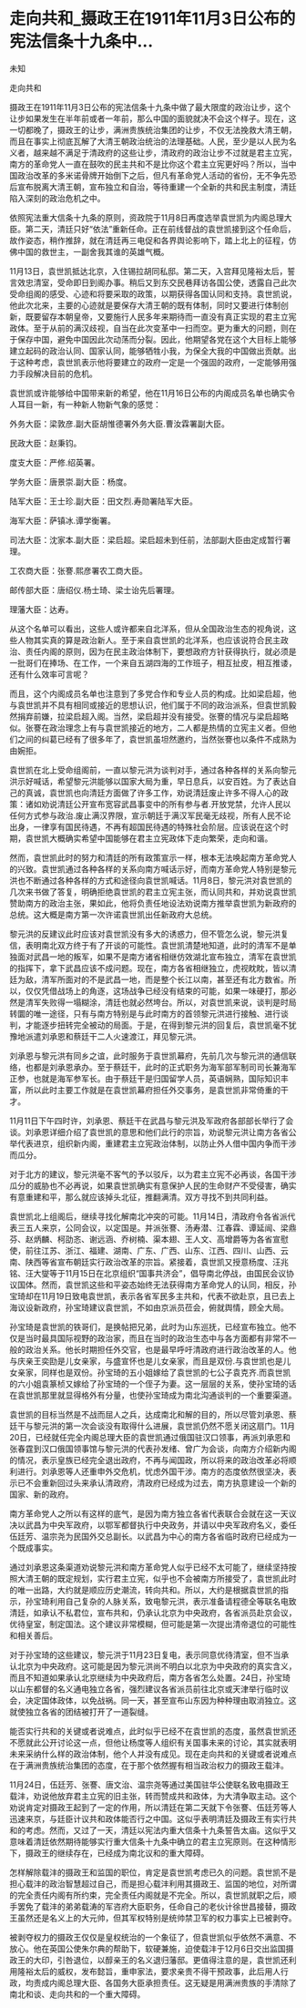# 走向共和_摄政王在1911年11月3日公布的宪法信条十九条中...

未知

走向共和

摄政王在1911年11月3日公布的宪法信条十九条中做了最大限度的政治让步，这个让步如果发生在半年前或者一年前，那么中国的面貌就决不会这个样子。现在，这一切都晚了，摄政王的让步，满洲贵族统治集团的让步，不仅无法挽救大清王朝，而且在事实上彻底瓦解了大清王朝政治统治的法理基础。人民，至少是以人民为名义者，越来越不满足于清政府的这些让步，清政府的政治让步不过就是君主立宪，南方的革命党人一直在鼓吹的民主共和不是比你这个君主立宪更好吗？所以，当中国政治改革的多米诺骨牌开始倒下之后，但凡有革命党人活动的省份，无不争先恐后宣布脱离大清王朝，宣布独立和自治，等待重建一个全新的共和民主制度，清廷陷入深刻的政治危机之中。

依照宪法重大信条十九条的原则，资政院于11月8日再度选举袁世凯为内阁总理大臣。第二天，清廷只好“依法”重新任命。正在前线督战的袁世凯接到这个任命后，故作姿态，稍作推辞，就在清廷再三电促和各界舆论影响下，踏上北上的征程，仿佛中国的救世主，一副舍我其谁的英雄气概。

11月13日，袁世凯抵达北京，入住锡拉胡同私邸。第二天，入宫拜见隆裕太后，誓言效忠清室，受命即日到阁办事。稍后又到东交民巷拜访各国公使，透露自己此次受命组阁的感受、心迹和将要采取的政策，以期获得各国认同和支持。袁世凯说，他此次北来，主要的心迹就是要保存大清王朝的既有体制，同时又要进行体制创新，既要留存本朝皇帝，又要施行人民多年来期待而一直没有真正实现的君主立宪政体。至于从前的满汉歧视，自当在此次变革中一扫而空。更为重大的问题，则在于保存中国，避免中国因此次动荡而分裂。因此，他期望各党在这个大目标上能够建立起码的政治认同、国家认同，能够牺牲小我，为保全大我的中国做出贡献。出于这种考虑，袁世凯表示他将要建立的政府一定是一个强固的政府，一定能够用强力手段解决目前的危机。

袁世凯或许能够给中国带来新的希望，他在11月16日公布的内阁成员名单也确实令人耳目一新，有一种新人物新气象的感觉：

外务大臣：梁敦彦.副大臣胡惟德署外务大臣.曹汝霖署副大臣。

民政大臣：赵秉钧。

度支大臣：严修.绍英署。

学务大臣：唐景崇.副大臣：杨度。

陆军大臣：王士珍.副大臣：田文烈.寿勋署陆军大臣。

海军大臣：萨镇冰.谭学衡署。

司法大臣：沈家本.副大臣：梁启超。梁启超未到任前，法部副大臣由定成暂行署理。

工农商大臣：张謇.熙彦署农工商大臣。

邮传部大臣：唐绍仪.杨士琦、梁士诒先后署理。

理藩大臣：达寿。

从这个名单可以看出，这些人或许都来自北洋系，但从全国政治生态的视角说，这些人物其实真的算是政治新人。至于来自袁世凯的北洋系，也应该说符合民主政治、责任内阁的原则，因为在民主政治体制下，要想政府方针获得执行，就必须是一批哥们在捧场、在工作，一个来自五湖四海的工作班子，相互扯皮，相互推诿，还有什么效率可言呢？

而且，这个内阁成员名单也注意到了多党合作和专业人员的构成。比如梁启超，他与袁世凯并不具有相同或接近的思想认识，他们属于不同的政治派系，但袁世凯毅然捐弃前嫌，拉梁启超入阁。当然，梁启超并没有接受。张謇的情况与梁启超略似。张謇在政治理念上有与袁世凯接近的地方，二人都是热情的立宪主义者。但他们之间的纠葛已经有了很多年了，袁世凯虽坦然邀约，当然张謇也以条件不成熟为由婉拒。

袁世凯在北上受命组阁前，一直以黎元洪为谈判对手，通过各种各样的关系向黎元洪示好喊话，希望黎元洪能够以国家大局为重，早日息兵，以安百姓。为了表达自己的真诚，袁世凯也向清廷方面做了许多工作，劝说清廷废止许多不得人心的政策：诸如劝说清廷公开宣布宽容武昌事变中的所有参与者.开放党禁，允许人民以任何方式参与政治.废止满汉界限，宣示朝廷于满汉军民毫无歧视，所有人民不论出身，一律享有国民待遇，不再有超国民待遇的特殊社会阶层。应该说在这个时期，袁世凯大概确实希望中国能够在君主立宪政体下走向繁荣，走向和谐。

然而，袁世凯此时的努力和清廷的所有政策宣示一样，根本无法唤起南方革命党人的兴致。袁世凯通过各种各样的关系向南方喊话示好，而南方革命党人特别是黎元洪也不断通过各种各样的方式和途径向袁世凯喊话。11月8日，黎元洪对袁世凯的几次来书做了答复，明确拒绝袁世凯的君主立宪主张，而认同共和，并劝说袁世凯赞助南方的政治主张，果如此，他将负责任地设法劝说南方推举袁世凯为新政府的总统。这大概是南方第一次许诺袁世凯出任新政府大总统。

黎元洪的反建议此时应该对袁世凯没有多大的诱惑力，但不管怎么说，黎元洪复信，表明南北双方终于有了开谈的可能性。袁世凯清楚地知道，此时的清军不是单独面对武昌一地的叛军，如果不是南方诸省相继仿效湖北宣布独立，清军在袁世凯的指挥下，拿下武昌应该不成问题。现在，南方各省相继独立，虎视眈眈，皆以清廷为敌，清军所面对的不是武昌一地，而是整个长江以南，甚至还有北方数省。所以，仅仅凭借战场上的角逐，这场战争已经没有结束的可能，如果一味硬打，那必然是清军失败得一塌糊涂，清廷也就必然垮台。所以，对袁世凯来说，谈判是时局转圜的唯一途径，只有与南方特别是与此时南方的首领黎元洪进行接触、进行谈判，才能逐步扭转完全被动的局面。于是，在得到黎元洪的回复后，袁世凯毫不犹豫地派遣刘承恩和蔡廷干二人火速渡江，拜见黎元洪。

刘承恩与黎元洪有同乡之谊，此时服务于袁世凯幕府，先前几次与黎元洪的通信联络，也都是刘承恩承办。至于蔡廷干，此时的正式职务为海军部军制司司长兼海军正参，也就是海军参军长。由于蔡廷干是归国留学人员，英语娴熟，国际知识丰富，所以此时主要工作就是在袁世凯幕府担任外交事务，是袁世凯非常倚重的干才。

11月11日下午四时许，刘承恩、蔡廷干在武昌与黎元洪及军政府各部部长举行了会谈。刘承恩详细介绍了袁世凯的意思和他们此行的宗旨，劝说黎元洪让南方各省公举代表进京，组织新内阁，重建君主立宪政治体制，以防止外人借中国内争而干涉而瓜分。

对于北方的建议，黎元洪毫不客气的予以驳斥，以为君主立宪不必再谈，各国干涉瓜分的威胁也不必再说，如果袁世凯确实有意保护人民的生命财产不受侵害，确实有意重建和平，那么就应该掉头北征，推翻满清。双方寻找不到共同利益。

袁世凯北上组阁后，继续寻找化解南北冲突的可能。11月14日，清政府令各省派代表三五人来京，公同会议，以定国是。并派张謇、汤寿潜、江春霖、谭延闿、梁鼎芬、赵炳麟、柯劭忞、谢远涵、乔树楠、渠本翅、王人文、高增爵等为各省宣慰使，前往江苏、浙江、福建、湖南、广东、广西、山东、江西、四川、山西、云南、陕西等省宣布朝廷实行政治改革的宗旨。紧接着，袁世凯又授意杨度、汪兆铭、汪大燮等于11月15日在北京组织“国事共济会”，倡导南北停战，由国民会议协议国体。然而，袁世凯这些和平姿态始终无法获得南方革命党人的认同，相反，孙宝琦却在11月19日致电袁世凯，表示各省军民多主共和，代表不欲赴京，且已去上海议设新政府，孙宝琦建议袁世凯，不如由京派员莅会，俯就舆情，顾全大局。

孙宝琦是袁世凯的铁哥们，是换帖把兄弟，此时为山东巡抚，已经宣布独立。他不仅是当时最具国际视野的政治家，而且在当时的政治生态中与各方面都有非常不一般的政治关系。他长时期担任外交官，也是最早呼吁清政府进行政治改革的人。他与庆亲王奕劻是儿女亲家，与盛宣怀也是儿女亲家，而且是双份.与袁世凯也是儿女亲家，同样也是双份。孙宝琦的五小姐嫁给了袁世凯的七公子袁克齐.而袁世凯的六小姐袁篆桢又嫁给了孙宝琦的一个侄子为妻。这一层层的关系，使孙宝琦的话在袁世凯那里就显得格外有分量，也使孙宝琦成为南北沟通谈判的一个重要渠道。

袁世凯的目标当然是不战而屈人之兵，达成南北和解的目的，所以尽管刘承恩、蔡廷干与黎元洪的第一次会谈没有取得什么进展，袁世凯仍然不愿关闭这扇门。11月20日，已经就任完全内阁总理大臣的袁世凯通过俄国驻汉口领事，再派刘承恩和张春霆到汉口俄国领事馆与黎元洪的代表孙发绪、曾广为会谈，向南方介绍新内阁的情况，表示皇族已经完全退出政府，不再与闻国政，所以将来的政治改革必将顺利进行。刘承恩等人还重申外交危机，忧虑外国干涉。南方的态度依然很坚决，表示已不会重新回过头来承认清政府，清政府已经成为过去，南方执意建设一个新的国家、新的政府。

南方革命党人之所以有这样的底气，是因为南方独立各省代表联合会就在这一天议决以武昌为中央军政府，以鄂军都督执行中央政务，并请以中央军政府名义，委任伍廷芳、温宗尧为民国外交总副长。以武昌为中心的南方各省临时政府已经成为一个既成事实。

通过刘承恩这条渠道劝说黎元洪和南方革命党人似乎已经不太可能了，继续坚持按照大清王朝的既定规划，实行君主立宪，似乎也不会被南方所接受了，袁世凯此时的唯一出路，大约就是顺应历史潮流，转向共和。所以，大约是根据袁世凯的指示，孙宝琦利用自己复杂的人脉关系，致电黎元洪，表示准备请程德全等联名电致清廷，如承认不私君位，宣布共和，仍承认北京为中央政府，各省派员赴京会议，优待皇室，制定国法。这个建议非常模糊，但可能是第一次提出清帝退位的可能性和相关善后。

对于孙宝琦的这些建议，黎元洪于11月23日复电，表示同意优待清室，但不当承认北京为中央政府。这可能是因为黎元洪尚不明白以北京为中央政府的真实含义，而且不知道如果承认北京继续为中央政府后，南方各省怎么处置。24日，孙宝琦以山东都督的名义通电独立各省，强烈建议各省派员前往北京或天津举行临时议会，决定国体政体，以免战祸。同一天，甚至宣布山东因为种种理由取消独立。这就使独立各省的团结被打开了一道裂缝。

能否实行共和的关键或者说难点，此时似乎已经不在袁世凯的态度，虽然袁世凯还不愿就此公开讨论这一点，但他让杨度等人组织有关国事未来的讨论，其实就表明未来采纳什么样的政治体制，他个人并没有成见。现在走向共和的关键或者说难点在于满洲贵族统治集团的态度，在于那个依然握有相当政治权力的摄政王载沣。

11月24日，伍廷芳、张謇、唐文治、温宗尧等通过美国驻华公使联名致电摄政王载沣，劝说他放弃君主立宪的旧主张，转而赞成共和政体，为大清争取主动。这个劝说肯定对摄政王起到了一定的作用，所以清廷在第二天就下令张謇、伍廷芳等人迅速来京，与廷臣计议共和政体能否行之中国。这似乎表明清廷及摄政王有实行共和的考虑。然而，又过了一天，清廷以宪法内重大信条十九条誓告太庙。这似乎又意味着清廷依然期待能够实行重大信条十九条中确立的君主立宪原则。在这种情形下，摄政王的继续存在，已经成为南北议和的重大障碍。

怎样解除载沣的摄政王和监国的职位，肯定是袁世凯考虑已久的问题。袁世凯不是担心载沣的政治智慧超过自己，而是担心载沣利用其摄政王、监国的地位，对所谓的完全责任内阁有所约束，完全责任内阁就是不完全。所以，袁世凯就职之后，顺手罢免了载沣的弟弟载涛的军咨府大臣职务，任命自己的老伙计徐世昌接替，摄政王虽然还是名义上的大元帅，但其军权特别是统帅禁卫军的权力事实上已被剥夺。

被剥夺权力的摄政王仅仅是皇权统治的一个象征了，但袁世凯似乎依然不满意、不放心。他在英国公使朱尔典的帮助下，软硬兼施，迫使载沣于12月6日交出监国摄政王的大印，引咎退位，以醇亲王的名义退归藩邸。更值得注意的是，袁世凯还利用隆裕太后的威权，发布懿旨，重申家法，要求亲贵不得干预政事，此后用人行政，均责成内阁总理大臣、各国务大臣承担责任。这无疑是用满洲贵族的手清除了南北和谈、走向共和的一个重大障碍。